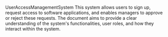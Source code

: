 UserAccessManagementSystem
This system allows users to sign up, request access to software applications, and enables managers to approve or reject these requests. The document aims to provide a clear understanding of the system's functionalities, user roles, and how they interact within the system.
